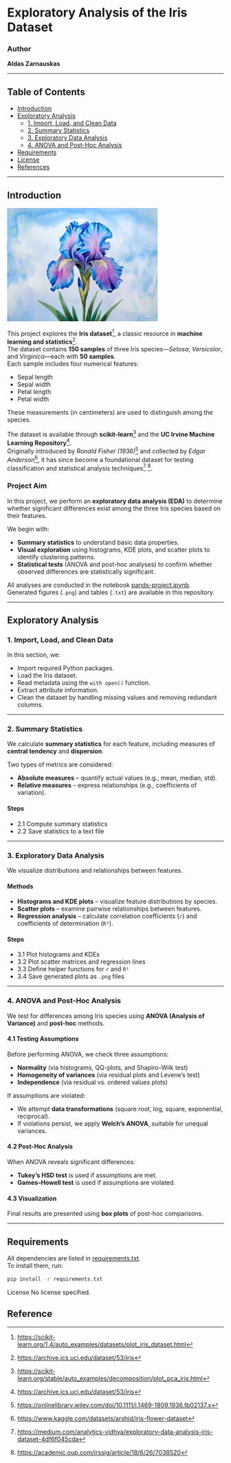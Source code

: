 # Exploratory Analysis of the Iris Dataset

### Author  
**Aldas Zarnauskas**

---

## Table of Contents
- [Introduction](#introduction)
- [Exploratory Analysis](#exploratory-analysis)
  - [1. Import, Load, and Clean Data](#1-import-load-and-clean-data)
  - [2. Summary Statistics](#2-summary-statistics)
  - [3. Exploratory Data Analysis](#3-exploratory-data-analysis)
  - [4. ANOVA and Post-Hoc Analysis](#4-anova-and-post-hoc-analysis)
- [Requirements](#requirements)
- [License](#license)
- [References](#references)

---

## Introduction
<img src="blue_iris_flower_with_.jpeg" alt="Iris Flower" width="350">

This project explores the **Iris dataset**[^1], a classic resource in **machine learning and statistics**[^2].  
The dataset contains **150 samples** of three Iris species—*Setosa*, *Versicolor*, and *Virginica*—each with **50 samples**.  
Each sample includes four numerical features:

- Sepal length  
- Sepal width  
- Petal length  
- Petal width  

These measurements (in centimeters) are used to distinguish among the species.

The dataset is available through **scikit-learn**[^3] and the **UC Irvine Machine Learning Repository**[^4].  
Originally introduced by *Ronald Fisher (1936)*[^5] and collected by *Edgar Anderson*[^6], it has since become a foundational dataset for testing classification and statistical analysis techniques[^7] [^8].

### Project Aim
In this project, we perform an **exploratory data analysis (EDA)** to determine whether significant differences exist among the three Iris species based on their features.

We begin with:
- **Summary statistics** to understand basic data properties.  
- **Visual exploration** using histograms, KDE plots, and scatter plots to identify clustering patterns.  
- **Statistical tests** (ANOVA and post-hoc analyses) to confirm whether observed differences are statistically significant.  

All analyses are conducted in the notebook [pands-project.ipynb](pands-project.ipynb).  
Generated figures (`.png`) and tables (`.txt`) are available in this repository.

---

## Exploratory Analysis

### 1. Import, Load, and Clean Data
In this section, we:
- Import required Python packages.
- Load the Iris dataset.
- Read metadata using the `with open()` function.
- Extract attribute information.
- Clean the dataset by handling missing values and removing redundant columns.

---

### 2. Summary Statistics
We calculate **summary statistics** for each feature, including measures of **central tendency** and **dispersion**.

Two types of metrics are considered:
- **Absolute measures** – quantify actual values (e.g., mean, median, std).
- **Relative measures** – express relationships (e.g., coefficients of variation).

#### Steps
- 2.1 Compute summary statistics  
- 2.2 Save statistics to a text file  

---

### 3. Exploratory Data Analysis
We visualize distributions and relationships between features.

#### Methods
- **Histograms and KDE plots** – visualize feature distributions by species.  
- **Scatter plots** – examine pairwise relationships between features.  
- **Regression analysis** – calculate correlation coefficients (`r`) and coefficients of determination (`R²`).  

#### Steps
- 3.1 Plot histograms and KDEs  
- 3.2 Plot scatter matrices and regression lines  
- 3.3 Define helper functions for `r` and `R²`  
- 3.4 Save generated plots as `.png` files  

---

### 4. ANOVA and Post-Hoc Analysis

We test for differences among Iris species using **ANOVA (Analysis of Variance)** and **post-hoc** methods.

#### 4.1 Testing Assumptions
Before performing ANOVA, we check three assumptions:
- **Normality** (via histograms, QQ-plots, and Shapiro–Wilk test)
- **Homogeneity of variances** (via residual plots and Levene’s test)
- **Independence** (via residual vs. ordered values plots)

If assumptions are violated:
- We attempt **data transformations** (square root, log, square, exponential, reciprocal).
- If violations persist, we apply **Welch’s ANOVA**, suitable for unequal variances.

#### 4.2 Post-Hoc Analysis
When ANOVA reveals significant differences:
- **Tukey’s HSD test** is used if assumptions are met.  
- **Games–Howell test** is used if assumptions are violated.

#### 4.3 Visualization
Final results are presented using **box plots** of post-hoc comparisons.

---

## Requirements
All dependencies are listed in [requirements.txt](requirements.txt).  
To install them, run:

```bash
pip install -r requirements.txt
```

License
No license specified.

## Reference
[^1]: https://scikit-learn.org/1.4/auto_examples/datasets/plot_iris_dataset.html
[^2]: https://archive.ics.uci.edu/dataset/53/iris
[^3]: https://scikit-learn.org/stable/auto_examples/decomposition/plot_pca_iris.html
[^4]: https://archive.ics.uci.edu/dataset/53/iris
[^5]: https://onlinelibrary.wiley.com/doi/10.1111/j.1469-1809.1936.tb02137.x
[^6]: https://www.kaggle.com/datasets/arshid/iris-flower-dataset
[^7]: https://medium.com/analytics-vidhya/exploratory-data-analysis-iris-dataset-4df6f045cda
[^8]: https://academic.oup.com/jrssig/article/18/6/26/7038520